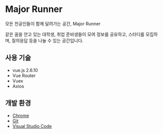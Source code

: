 # Major Runner

 모든 전공인들이 함께 달려가는 공간, Major Runner
 
같은 꿈을 안고 있는 대학생, 취업 준비생들이 모여 정보를 공유하고, 스터디를 모집하며, 질의응답 등을 나눌 수 있는 공간입니다.   

## 사용 기술

 - vue.js 2.6.10
 - Vue Router
 - Vuex
 - Axios
 
 ## 개발 환경
 - [Chrome](https://www.google.com/intl/ko/chrome/)
 - [Git](https://git-scm.com/downloads)
 - [Visual Studio Code](https://code.visualstudio.com/)
